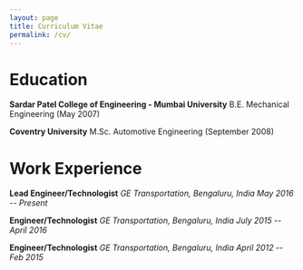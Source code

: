 ```yaml
---
layout: page
title: Curriculum Vitae
permalink: /cv/
---
```

# Education
**Sardar Patel College of Engineering - Mumbai University**
B.E. Mechanical Engineering (May 2007)

**Coventry University**
M.Sc. Automotive Engineering (September 2008)

# Work Experience
**Lead Engineer/Technologist**
*GE Transportation, Bengaluru, India*
*May 2016 -- Present*

**Engineer/Technologist**
*GE Transportation, Bengaluru, India*
*July 2015 -- April 2016*

**Engineer/Technologist**
*GE Transportation, Bengaluru, India*
*April 2012 -- Feb 2015*
